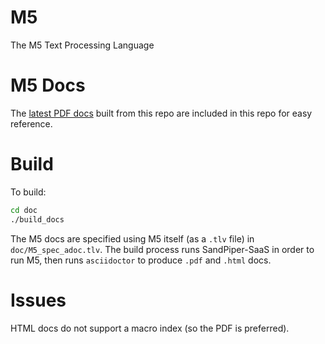 # M5

The M5 Text Processing Language

# M5 Docs

The [latest PDF docs](https://docs.google.com/viewer?url=https://raw.githubusercontent.com/rweda/M5/main/doc/M5_spec.pdf) built from this repo are included in this repo for easy reference.

# Build

To build:

```sh
cd doc
./build_docs
```

The M5 docs are specified using M5 itself (as a `.tlv` file) in `doc/M5_spec_adoc.tlv`. The build
process runs SandPiper-SaaS in order to run M5, then runs `asciidoctor` to produce `.pdf` and
`.html` docs.

# Issues

HTML docs do not support a macro index (so the PDF is preferred).
